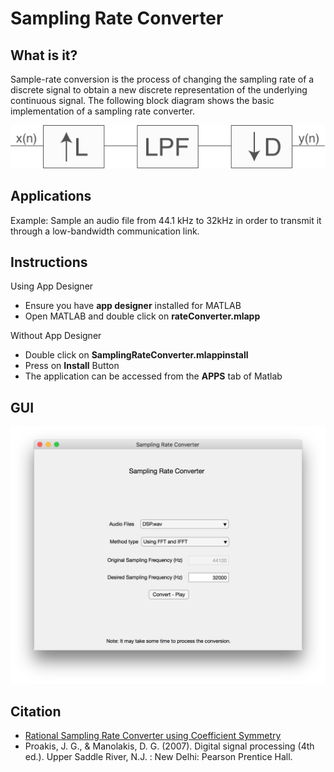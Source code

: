 # Sampling Rate Converter

## What is it?
Sample-rate conversion is the process of changing the sampling rate of a discrete signal to obtain a new discrete representation of the underlying continuous signal. The following block diagram shows the basic implementation of a sampling rate converter. 

![](block_diagram.png)

## Applications
Example: Sample an audio file from 44.1 kHz to 32kHz in order to transmit it through a low-bandwidth communication link.

## Instructions
Using App Designer
- Ensure you have **app designer** installed for MATLAB
- Open MATLAB and double click on **rateConverter.mlapp**

Without App Designer
- Double click on **SamplingRateConverter.mlappinstall**
- Press on **Install** Button
- The application can be accessed from the **APPS** tab of Matlab

## GUI
![](App_scr.png)

## Citation
- [Rational Sampling Rate Converter using Coefficient Symmetry](https://pdfs.semanticscholar.org/c98d/c12c3292a2780e5dfe5be8bb22d4298889dd.pdf)
- Proakis, J. G., & Manolakis, D. G. (2007). Digital signal processing (4th ed.). Upper Saddle River, N.J. : New Delhi: Pearson Prentice Hall.

